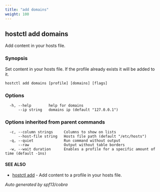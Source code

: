```yaml
---
title: "add domains"
weight: 100
---
```


## hostctl add domains

Add content in your hosts file.

### Synopsis


Set content in your hosts file.
If the profile already exists it will be added to it.

```
hostctl add domains [profile] [domains] [flags]
```

### Options

```
  -h, --help        help for domains
      --ip string   domains ip (default "127.0.0.1")
```

### Options inherited from parent commands

```
  -c, --column strings     Columns to show on lists
      --host-file string   Hosts file path (default "/etc/hosts")
  -q, --quiet              Run command without output
      --raw                Output without table borders
  -w, --wait duration      Enables a profile for a specific amount of time (default -1ns)
```

#### SEE ALSO

* [hostctl add](/docs/cli-usage/add)	 - Add content to a profile in your hosts file.

*Auto generated by spf13/cobra*
